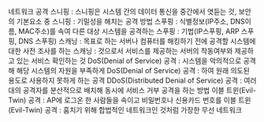 네트워크 공격
스니핑 : 스니핑은 시스템 간의 데이터 통신을 중간에서 엿듣는 것, 보안의 기본요소 중
스니핑 : 기밀성을 해치는 공격 방법
스푸핑 : 식별정보(IP주소, DNS이름, MAC주소)를 속여 다른 대상 시스템을 공격하는
스푸핑 : 기법(IP스푸핑, ARP 스푸핑, DNS 스푸핑)
스캐닝 : 목표로 하는 서버나 컴퓨터를 해킹하기 전에 공격할 시스템에 대한 사전 조사를 하는
스캐닝 : 것으로서 서비스를 제공하는 서버의 작동여부와 제공하고 있는 서비스 확인하는 것
DoS(Denial of Service) 공격 : 시스템을 악의적으로 공격해 해당 시스템의 자원을 부족하게
DoS(Denial of Service) 공격 : 하여 원래 의도된 용도로 사용하지 못하게 하는 공격
DDoS(Distributed Denial of Service) 공격 :
여러 대의 공격자를 분산적으로 배치해 동시에 서비스 거부 공격을 하는 방법
이블 트윈(Evil-Twin) 공격 : AP에 로그온 한 사람들을 속이고 비밀번호나 신용카드 번호를
이블 트윈(Evil-Twin) 공격 : 훔치기 위해 합법적인 네트워크인 것처럼 가장한 무선 네트워크
